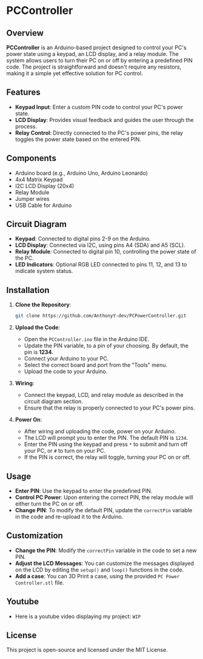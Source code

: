 # PCController

## Overview

**PCController** is an Arduino-based project designed to control your PC's power state using a keypad, an LCD display, and a relay module. The system allows users to turn their PC on or off by entering a predefined PIN code. The project is straightforward and doesn't require any resistors, making it a simple yet effective solution for PC control.

## Features

- **Keypad Input**: Enter a custom PIN code to control your PC's power state.
- **LCD Display**: Provides visual feedback and guides the user through the process.
- **Relay Control**: Directly connected to the PC's power pins, the relay toggles the power state based on the entered PIN.

## Components

- Arduino board (e.g., Arduino Uno, Arduino Leonardo)
- 4x4 Matrix Keypad
- I2C LCD Display (20x4)
- Relay Module
- Jumper wires
- USB Cable for Arduino

## Circuit Diagram

- **Keypad**: Connected to digital pins 2-9 on the Arduino.
- **LCD Display**: Connected via I2C, using pins A4 (SDA) and A5 (SCL).
- **Relay Module**: Connected to digital pin 10, controlling the power state of the PC.
- **LED Indicators**: Optional RGB LED connected to pins 11, 12, and 13 to indicate system status.

## Installation

1. **Clone the Repository**:
    ```bash
    git clone https://github.com/AnthonyY-dev/PCPowerController.git
    ```

2. **Upload the Code**:
    - Open the `PCController.ino` file in the Arduino IDE.
    - Update the PIN variable, to a pin of your choosing. By default, the pin is **1234**.
    - Connect your Arduino to your PC.
    - Select the correct board and port from the "Tools" menu.
    - Upload the code to your Arduino.

3. **Wiring**:
    - Connect the keypad, LCD, and relay module as described in the circuit diagram section.
    - Ensure that the relay is properly connected to your PC's power pins.

4. **Power On**:
    - After wiring and uploading the code, power on your Arduino.
    - The LCD will prompt you to enter the PIN. The default PIN is `1234`.
    - Enter the PIN using the keypad and press `*` to submit and turn off your PC, or `#` to turn on your PC.
    - If the PIN is correct, the relay will toggle, turning your PC on or off.

## Usage

- **Enter PIN**: Use the keypad to enter the predefined PIN.
- **Control PC Power**: Upon entering the correct PIN, the relay module will either turn the PC on or off.
- **Change PIN**: To modify the default PIN, update the `correctPin` variable in the code and re-upload it to the Arduino.

## Customization

- **Change the PIN**: Modify the `correctPin` variable in the code to set a new PIN.
- **Adjust the LCD Messages**: You can customize the messages displayed on the LCD by editing the `setup()` and `loop()` functions in the code.
- **Add a case**: You can 3D Print a case, using the provided `PC Power Controller.stl` file.

## Youtube

- Here is a youtube video displaying my project: `WIP`

## License

This project is open-source and licensed under the MIT License.
